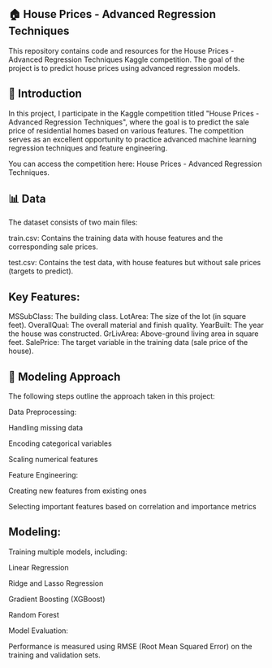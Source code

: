 ## ﻿🏠 House Prices - Advanced Regression Techniques

This repository contains code and resources for the House Prices - Advanced Regression Techniques Kaggle competition. The goal of the project is to predict house prices using advanced regression models.

## 🏡 Introduction

In this project, I participate in the Kaggle competition titled "House Prices - Advanced Regression Techniques", where the goal is to predict the sale price of residential homes based on various features.
The competition serves as an excellent opportunity to practice advanced machine learning regression techniques and feature engineering.

You can access the competition here: House Prices - Advanced Regression Techniques.

## 📊 Data
The dataset consists of two main files:

train.csv: Contains the training data with house features and the corresponding sale prices.

test.csv: Contains the test data, with house features but without sale prices (targets to predict).


## Key Features:

MSSubClass: The building class.
LotArea: The size of the lot (in square feet).
OverallQual: The overall material and finish quality.
YearBuilt: The year the house was constructed.
GrLivArea: Above-ground living area in square feet.
SalePrice: The target variable in the training data (sale price of the house).


## 🤖 Modeling Approach
The following steps outline the approach taken in this project:

Data Preprocessing:

Handling missing data

Encoding categorical variables

Scaling numerical features

Feature Engineering:

Creating new features from existing ones

Selecting important features based on correlation and importance metrics

## Modeling:

Training multiple models, including:

Linear Regression

Ridge and Lasso Regression

Gradient Boosting (XGBoost)

Random Forest

Model Evaluation:

Performance is measured using RMSE (Root Mean Squared Error) on the training and validation sets.



